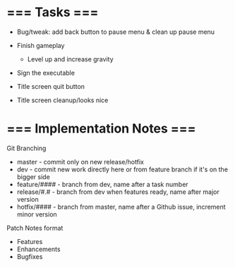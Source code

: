 # === Tasks ===
* Bug/tweak: add back button to pause menu & clean up pause menu

* Finish gameplay
    * Level up and increase gravity

* Sign the executable

* Title screen quit button
* Title screen cleanup/looks nice

# === Implementation Notes ===

Git Branching
* master - commit only on new release/hotfix
* dev - commit new work directly here or from feature branch if it's on the bigger side
* feature/#### - branch from dev, name after a task number
* release/#.# - branch from dev when features ready, name after major version
* hotfix/#### - branch from master, name after a Github issue, increment minor version

Patch Notes format
* Features
* Enhancements
* Bugfixes

